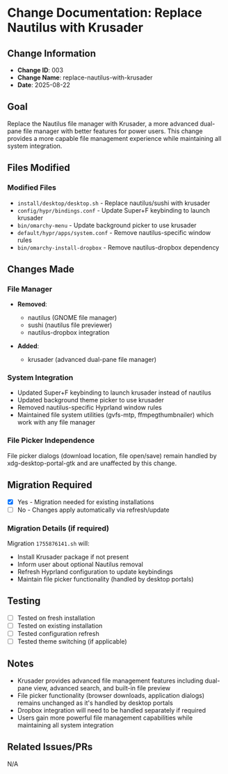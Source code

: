 # Change Documentation: Replace Nautilus with Krusader

## Change Information
- **Change ID**: 003
- **Change Name**: replace-nautilus-with-krusader
- **Date**: 2025-08-22

## Goal
Replace the Nautilus file manager with Krusader, a more advanced dual-pane file manager with better features for power users. This change provides a more capable file management experience while maintaining all system integration.

## Files Modified

### Modified Files  
- `install/desktop/desktop.sh` - Replace nautilus/sushi with krusader
- `config/hypr/bindings.conf` - Update Super+F keybinding to launch krusader
- `bin/omarchy-menu` - Update background picker to use krusader
- `default/hypr/apps/system.conf` - Remove nautilus-specific window rules
- `bin/omarchy-install-dropbox` - Remove nautilus-dropbox dependency

## Changes Made

### File Manager
- **Removed**: 
  - nautilus (GNOME file manager)
  - sushi (nautilus file previewer)
  - nautilus-dropbox integration

- **Added**:
  - krusader (advanced dual-pane file manager)

### System Integration
- Updated Super+F keybinding to launch krusader instead of nautilus
- Updated background theme picker to use krusader
- Removed nautilus-specific Hyprland window rules
- Maintained file system utilities (gvfs-mtp, ffmpegthumbnailer) which work with any file manager

### File Picker Independence
File picker dialogs (download location, file open/save) remain handled by xdg-desktop-portal-gtk and are unaffected by this change.

## Migration Required
- [x] Yes - Migration needed for existing installations  
- [ ] No - Changes apply automatically via refresh/update

### Migration Details (if required)
Migration `1755876141.sh` will:
- Install Krusader package if not present
- Inform user about optional Nautilus removal
- Refresh Hyprland configuration to update keybindings
- Maintain file picker functionality (handled by desktop portals)

## Testing
- [ ] Tested on fresh installation
- [ ] Tested on existing installation
- [ ] Tested configuration refresh
- [ ] Tested theme switching (if applicable)

## Notes
- Krusader provides advanced file management features including dual-pane view, advanced search, and built-in file preview
- File picker functionality (browser downloads, application dialogs) remains unchanged as it's handled by desktop portals
- Dropbox integration will need to be handled separately if required
- Users gain more powerful file management capabilities while maintaining all system integration

## Related Issues/PRs
N/A